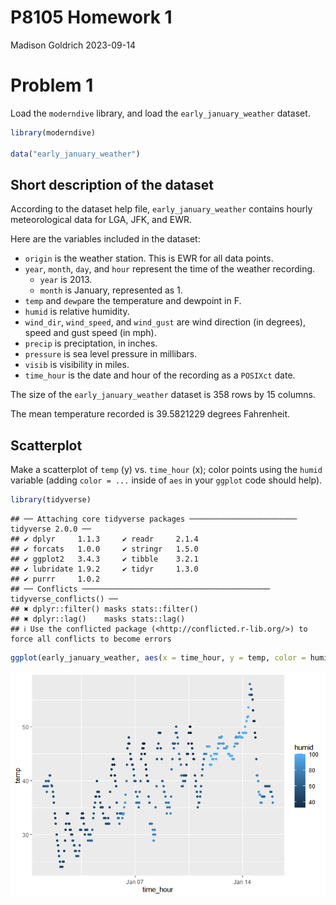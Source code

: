 P8105 Homework 1
================
Madison Goldrich
2023-09-14

# Problem 1

Load the `moderndive` library, and load the `early_january_weather`
dataset.

``` r
library(moderndive)

data("early_january_weather")
```

## Short description of the dataset

According to the dataset help file, `early_january_weather` contains
hourly meteorological data for LGA, JFK, and EWR.

Here are the variables included in the dataset:

- `origin` is the weather station. This is EWR for all data points.
- `year`, `month`, `day`, and `hour` represent the time of the weather
  recording.
  - `year` is 2013.
  - `month` is January, represented as 1.
- `temp` and `dewp`are the temperature and dewpoint in F.
- `humid` is relative humidity.
- `wind_dir`, `wind_speed`, and `wind_gust` are wind direction (in
  degrees), speed and gust speed (in mph).
- `precip` is preciptation, in inches.
- `pressure` is sea level pressure in millibars.
- `visib` is visibility in miles.
- `time_hour` is the date and hour of the recording as a `POSIXct` date.

The size of the `early_january_weather` dataset is 358 rows by 15
columns.

The mean temperature recorded is 39.5821229 degrees Fahrenheit.

## Scatterplot

Make a scatterplot of `temp` (y) vs. `time_hour` (x); color points using
the `humid` variable (adding `color = ...` inside of `aes` in your
`ggplot` code should help).

``` r
library(tidyverse)
```

    ## ── Attaching core tidyverse packages ──────────────────────── tidyverse 2.0.0 ──
    ## ✔ dplyr     1.1.3     ✔ readr     2.1.4
    ## ✔ forcats   1.0.0     ✔ stringr   1.5.0
    ## ✔ ggplot2   3.4.3     ✔ tibble    3.2.1
    ## ✔ lubridate 1.9.2     ✔ tidyr     1.3.0
    ## ✔ purrr     1.0.2     
    ## ── Conflicts ────────────────────────────────────────── tidyverse_conflicts() ──
    ## ✖ dplyr::filter() masks stats::filter()
    ## ✖ dplyr::lag()    masks stats::lag()
    ## ℹ Use the conflicted package (<http://conflicted.r-lib.org/>) to force all conflicts to become errors

``` r
ggplot(early_january_weather, aes(x = time_hour, y = temp, color = humid)) + geom_point()
```

![](p8105_hw1_mpg2166_files/figure-gfm/unnamed-chunk-2-1.png)<!-- -->

